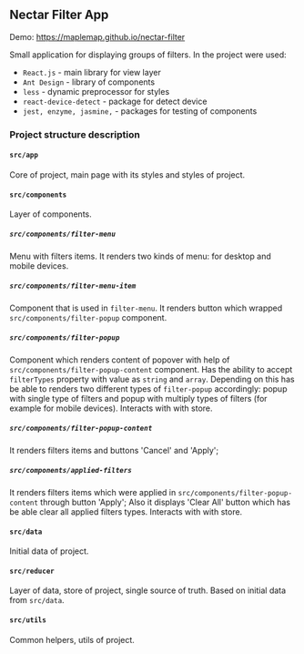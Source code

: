 ## Nectar Filter App

Demo: https://maplemap.github.io/nectar-filter

Small application for displaying groups of filters.
In the project were used:
- `React.js` - main library for view layer
- `Ant Design` - library of components
- `less` -  dynamic preprocessor for styles
- `react-device-detect` -  package for detect device
- `jest, enzyme, jasmine,` -  packages for testing of components


### Project structure description

#### `src/app`
Core of project, main page with its styles and styles of project.

#### `src/components`
Layer of components.

##### `src/components/filter-menu`
Menu with filters items. It renders two kinds of menu: for desktop and mobile devices.

##### `src/components/filter-menu-item`
Component that is used in `filter-menu`. It renders button which wrapped `src/components/filter-popup` component.

##### `src/components/filter-popup`
Component which renders content of popover with help of `src/components/filter-popup-content` component.
Has the ability to accept `filterTypes` property with value as `string` and `array`. Depending on this has be able to 
renders two different types of `filter-popup` accordingly: popup with single type of filters and popup with multiply types
of filters (for example for mobile devices).
Interacts with with store.

##### `src/components/filter-popup-content`
It renders filters items and buttons 'Cancel' and 'Apply';

##### `src/components/applied-filters`
It renders filters items which were applied in `src/components/filter-popup-content` through button 'Apply';
Also it displays 'Clear All' button which has be able clear all applied filters types.
Interacts with with store.

#### `src/data`
Initial data of project.

#### `src/reducer`
Layer of data, store of project, single source of truth. Based on initial data from `src/data`.

#### `src/utils`
Common helpers, utils of project.
